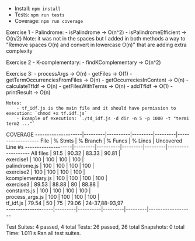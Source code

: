 - Install: `npm install`
- Tests: `npm run tests`
- Coverage: `npm run coverage`

Exercise 1 - Palindrome:
    - isPalindrome -> O(n^2)
    - isPalindromeEfficient -> O(n/2)
    Note: it was not in the spaces but I added in both methods a way to "Remove spaces O(n) and convert in lowercase O(n)" that are adding extra complexity

Exercise 2 - K-complementary:
    - findKComplementary -> O(n^2)

Exercise 3:
    - processArgs -> O(n)
    - getFiles -> O(1)
    - getTermOccurrenciesFromFiles -> O(n)
    - getOccurreciesInContent -> O(n)
    - calculateTfIdf -> O(n)
    - getFilesWithTerms -> O(n)
    - addTfIdf -> O(1)
    - printResult -> O(n)

    Notes:
        - tf_idf.js is the main file and it should have permission to execution: `chmod +x tf.idf.js`
        - Example of execution: `./td_idf.js -d dir -n 5 -p 1000 -t "term1 term2 ..."`


COVERAGE
--------------------|---------|----------|---------|---------|-------------------
File                | % Stmts | % Branch | % Funcs | % Lines | Uncovered Line #s 
--------------------|---------|----------|---------|---------|-------------------
All files           |    91.5 |    90.32 |   83.33 |   90.81 |                   
 exercise1          |     100 |      100 |     100 |     100 |                   
  palindrome.js     |     100 |      100 |     100 |     100 |                   
 exercise2          |     100 |      100 |     100 |     100 |                   
  kcomplementary.js |     100 |      100 |     100 |     100 |                   
 exercise3          |   89.53 |    88.88 |      80 |   88.88 |                   
  constants.js      |     100 |      100 |     100 |     100 |                   
  process_args.js   |     100 |      100 |     100 |     100 |                   
  tf_idf.js         |   79.54 |       50 |      75 |   79.06 | 24-37,88-93,97    
--------------------|---------|----------|---------|---------|-------------------

Test Suites: 4 passed, 4 total
Tests:       26 passed, 26 total
Snapshots:   0 total
Time:        1.011 s
Ran all test suites.